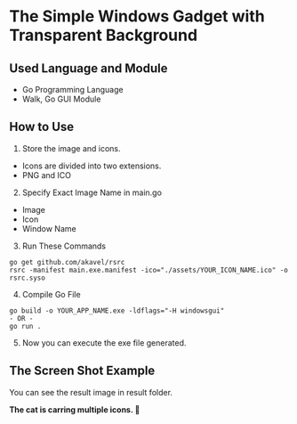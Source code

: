 # The Simple Windows Gadget with Transparent Background

## Used Language and Module

- Go Programming Language
- Walk, Go GUI Module

## How to Use

1. Store the image and icons.

- Icons are divided into two extensions.
- PNG and ICO

2. Specify Exact Image Name in main.go

- Image
- Icon
- Window Name

3. Run These Commands

```
go get github.com/akavel/rsrc
rsrc -manifest main.exe.manifest -ico="./assets/YOUR_ICON_NAME.ico" -o rsrc.syso
```

4. Compile Go File

```
go build -o YOUR_APP_NAME.exe -ldflags="-H windowsgui"
- OR -
go run .
```

5. Now you can execute the exe file generated.

## The Screen Shot Example

You can see the result image in result folder.

**The cat is carring multiple icons. 🤣**
